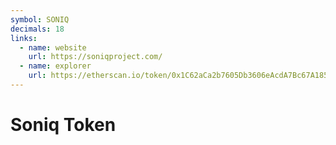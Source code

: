 ```yaml
---
symbol: SONIQ
decimals: 18
links:
  - name: website
    url: https://soniqproject.com/
  - name: explorer
    url: https://etherscan.io/token/0x1C62aCa2b7605Db3606eAcdA7Bc67A1857DDb8FF
---
```


# Soniq Token
